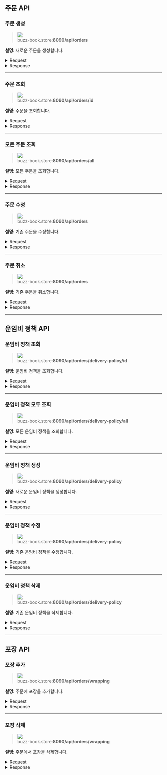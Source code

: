 ## 주문 API

### 주문 생성
> ![](https://img.shields.io/static/v1?label=&message=POST&color=brightgreen) <br />
> buzz-book.store:**8090/api/orders**

**설명**: 새로운 주문을 생성합니다.

<details>
<summary>Request</summary>

**Header**

| key           | value            | description              | 
| :------------ | :--------------- | :----------------------- |
| Authorization | jwt access token | jwt access token 포함     |

**Body**

| name           | type   | description         | 필수 |
| -------------- | ------ | ------------------- | ---- |
| userId         | int    | 사용자 식별번호       | 예   |
| bookId         | int    | 도서 식별번호         | 예   |
| quantity       | int    | 주문 수량            | 예   |
| deliveryPolicy | String | 배송 정책            | 예   |
| wrapping       | String | 포장 옵션            | 아니오|

</details>

<details>
<summary>Response</summary>

**상태 코드**

| 상태 코드 | 설명                          | 응답 타입                |
| --------- | ----------------------------- | ------------------------ |
| 201       | 주문이 성공적으로 생성되었습니다. |                          |
| 400       | 잘못된 요청입니다.                |                          |
| 401       | jwt 토큰 인증에 실패했습니다.       |                          |

</details>

---

### 주문 조회
> ![](https://img.shields.io/static/v1?label=&message=POST&color=brightgreen) <br />
> buzz-book.store:**8090/api/orders/id**

**설명**: 주문을 조회합니다.

<details>
<summary>Request</summary>

**Header**

| key           | value             | description                | 
| :------------ | :---------------- | :------------------------- |
| Authorization | jwt access token  | jwt access token 포함       |

**Body**

| name     | type   | description      | 필수 |
| -------- | ------ | ---------------- | ---- |
| orderId  | int    | 주문 식별번호       | 예   |

</details>

<details>
<summary>Response</summary>

| name           | type   | description         | 필수 |
| -------------- | ------ | ------------------- | ---- |
| orderId        | int    | 주문 식별번호         | 예   |
| userId         | int    | 사용자 식별번호       | 예   |
| bookId         | int    | 도서 식별번호         | 예   |
| quantity       | int    | 주문 수량            | 예   |
| deliveryPolicy | String | 배송 정책            | 예   |
| wrapping       | String | 포장 옵션            | 예   |
| status         | String | 주문 상태            | 예   |
| createdAt      | String | 주문 생성 날짜         | 예   |
| updatedAt      | String | 주문 수정 날짜         | 예   |

**상태 코드**

| 상태 코드 | 설명                          | 응답 타입                |
| --------- | ----------------------------- | ------------------------ |
| 200       | 주문이 성공적으로 조회되었습니다. | `OrderResponse`          |
| 400       | 잘못된 요청입니다.                |                          |
| 401       | jwt 토큰 인증에 실패했습니다.       |                          |

</details>

---

### 모든 주문 조회
> ![](https://img.shields.io/static/v1?label=&message=GET&color=blue) <br />
> buzz-book.store:**8090/api/orders/all**

**설명**: 모든 주문을 조회합니다.

<details>
<summary>Request</summary>

**Header**

| key           | value             | description              | 
| :------------ | :---------------- | :----------------------- |
| Authorization | jwt access token  | jwt access token 포함     |

</details>

<details>
<summary>Response</summary>

| name           | type   | description         | 필수 |
| -------------- | ------ | ------------------- | ---- |
| orderId        | int    | 주문 식별번호         | 예   |
| userId         | int    | 사용자 식별번호       | 예   |
| bookId         | int    | 도서 식별번호         | 예   |
| quantity       | int    | 주문 수량            | 예   |
| deliveryPolicy | String | 배송 정책            | 예   |
| wrapping       | String | 포장 옵션            | 예   |
| status         | String | 주문 상태            | 예   |
| createdAt      | String | 주문 생성 날짜         | 예   |
| updatedAt      | String | 주문 수정 날짜         | 예   |

**상태 코드**

| 상태 코드 | 설명                          | 응답 타입                |
| --------- | ----------------------------- | ------------------------ |
| 200       | 모든 주문이 성공적으로 조회되었습니다. | `List<OrderResponse>`    |
| 400       | 잘못된 요청입니다.                |                          |
| 401       | jwt 토큰 인증에 실패했습니다.       |                          |

</details>

---

### 주문 수정
> ![](https://img.shields.io/static/v1?label=&message=PUT&color=orange) <br />
> buzz-book.store:**8090/api/orders**

**설명**: 기존 주문을 수정합니다.

<details>
<summary>Request</summary>

**Header**

| key           | value             | description                | 
| :------------ | :---------------- | :------------------------- |
| Authorization | jwt access token  | jwt access token 포함       |

**Body**

| name           | type   | description         | 필수 |
| -------------- | ------ | ------------------- | ---- |
| orderId        | int    | 주문 식별번호         | 예   |
| quantity       | int    | 주문 수량            | 예   |
| deliveryPolicy | String | 배송 정책            | 예   |
| wrapping       | String | 포장 옵션            | 아니오|

</details>

<details>
<summary>Response</summary>

**상태 코드**

| 상태 코드 | 설명                          | 응답 타입                |
| --------- | ----------------------------- | ------------------------ |
| 200       | 주문이 성공적으로 수정되었습니다. | `OrderResponse`          |
| 400       | 잘못된 요청입니다.                |                          |
| 401       | jwt 토큰 인증에 실패했습니다.       |                          |

</details>

---

### 주문 취소
> ![](https://img.shields.io/static/v1?label=&message=DELETE&color=red) <br />
> buzz-book.store:**8090/api/orders**

**설명**: 기존 주문을 취소합니다.

<details>
<summary>Request</summary>

**Header**

| key           | value             | description              | 
| :------------ | :---------------- | :----------------------- |
| Authorization | jwt access token  | jwt access token 포함     |

**Body**

| name    | type   | description    | 필수 |
| ------- | ------ | -------------- | ---- |
| orderId | int    | 주문 식별번호     | 예   |

</details>

<details>
<summary>Response</summary>

**상태 코드**

| 상태 코드 | 설명                          | 응답 타입                |
| --------- | ----------------------------- | ------------------------ |
| 200       | 주문이 성공적으로 취소되었습니다. |                          |
| 400       | 잘못된 요청입니다.                |                          |
| 401       | jwt 토큰 인증에 실패했습니다.       |                          |

</details>

---

## 운임비 정책 API

### 운임비 정책 조회
> ![](https://img.shields.io/static/v1?label=&message=POST&color=brightgreen) <br />
> buzz-book.store:**8090/api/orders/delivery-policy/id**

**설명**: 운임비 정책을 조회합니다.

<details>
<summary>Request</summary>

**Header**

| key           | value             | description                  | 
| :------------ | :---------------- | :--------------------------- |
| Authorization | jwt access token  | jwt access token 포함         |

**Body**

| name      | type   | description        | 필수 |
| --------- | ------ | ------------------ | ---- |
| policyId  | int    | 운임비 정책 식별번호   | 예   |

</details>

<details>
<summary>Response</summary>

| name          | type   | description         | 필수 |
| ------------- | ------ | ------------------- | ---- |
| policyId      | int    | 운임비 정책 식별번호   | 예   |
| policyName    | String | 운임비 정책 이름       | 예   |
| policyDetail  | String | 운임비 정책 상세       | 예   |

**상태 코드**

| 상태 코드 | 설명                          | 응답 타입                |
| --------- | ----------------------------- | ------------------------ |
| 200       | 운임비 정책이 성공적으로 조회되었습니다. | `DeliveryPolicyResponse` |
| 400       | 잘못된 요청입니다.                |                          |
| 401       | jwt 토큰 인증에 실패했습니다.       |                          |

</details>

---

### 운임비 정책 모두 조회
> ![](https://img.shields.io/static/v1?label=&message=GET&color=blue) <br />
> buzz-book.store:**8090/api/orders/delivery-policy/all**

**설명**: 모든 운임비 정책을 조회합니다.

<details>
<summary>Request</summary>

**Header**

| key           | value             | description                  | 
| :------------ | :---------------- | :--------------------------- |
| Authorization | jwt access token  | jwt access token 포함         |

</details>

<details>
<summary>Response</summary>

| name          | type   | description         | 필수 |
| ------------- | ------ | ------------------- | ---- |
| policyId      | int    | 운임비 정책 식별번호   | 예   |
| policyName    | String | 운임비 정책 이름       | 예   |
| policyDetail  | String | 운임비 정책 상세       | 예   |

**상태 코드**

| 상태 코드 | 설명                          | 응답 타입                |
| --------- | ----------------------------- | ------------------------ |
| 200       | 모든 운임비 정책이 성공적으로 조회되었습니다. | `List<DeliveryPolicyResponse>` |
| 400       | 잘못된 요청입니다.                |                          |
| 401       | jwt 토큰 인증에 실패했습니다.       |                          |

</details>

---

### 운임비 정책 생성
> ![](https://img.shields.io/static/v1?label=&message=POST&color=brightgreen) <br />
> buzz-book.store:**8090/api/orders/delivery-policy**

**설명**: 새로운 운임비 정책을 생성합니다.

<details>
<summary>Request</summary>

**Header**

| key           | value             | description                  | 
| :------------ | :---------------- | :--------------------------- |
| Authorization | jwt access token  | jwt access token 포함         |

**Body**

| name          | type   | description         | 필수 |
| ------------- | ------ | ------------------- | ---- |
| policyName    | String | 운임비 정책 이름       | 예   |
| policyDetail  | String | 운임비 정책 상세       | 예   |

</details>

<details>
<summary>Response</summary>

**상태 코드**

| 상태 코드 | 설명                          | 응답 타입                |
| --------- | ----------------------------- | ------------------------ |
| 201       | 운임비 정책이 성공적으로 생성되었습니다. |                          |
| 400       | 잘못된 요청입니다.                |                          |
| 401       | jwt 토큰 인증에 실패했습니다.       |                          |

</details>

---

### 운임비 정책 수정
> ![](https://img.shields.io/static/v1?label=&message=PUT&color=orange) <br />
> buzz-book.store:**8090/api/orders/delivery-policy**

**설명**: 기존 운임비 정책을 수정합니다.

<details>
<summary>Request</summary>

**Header**

| key           | value             | description                  | 
| :------------ | :---------------- | :--------------------------- |
| Authorization | jwt access token  | jwt access token 포함         |

**Body**

| name          | type   | description         | 필수 |
| ------------- | ------ | ------------------- | ---- |
| policyId      | int    | 운임비 정책 식별번호   | 예   |
| policyName    | String | 운임비 정책 이름       | 예   |
| policyDetail  | String | 운임비 정책 상세       | 예   |

</details>

<details>
<summary>Response</summary>

**상태 코드**

| 상태 코드 | 설명                          | 응답 타입                |
| --------- | ----------------------------- | ------------------------ |
| 200       | 운임비 정책이 성공적으로 수정되었습니다. |                          |
| 400       | 잘못된 요청입니다.                |                          |
| 401       | jwt 토큰 인증에 실패했습니다.       |                          |

</details>

---

### 운임비 정책 삭제
> ![](https://img.shields.io/static/v1?label=&message=DELETE&color=red) <br />
> buzz-book.store:**8090/api/orders/delivery-policy**

**설명**: 기존 운임비 정책을 삭제합니다.

<details>
<summary>Request</summary>

**Header**

| key           | value             | description                  | 
| :------------ | :---------------- | :--------------------------- |
| Authorization | jwt access token  | jwt access token 포함         |

**Body**

| name      | type   | description        | 필수 |
| --------- | ------ | ------------------ | ---- |
| policyId  | int    | 운임비 정책 식별번호   | 예   |

</details>

<details>
<summary>Response</summary>

**상태 코드**

| 상태 코드 | 설명                          | 응답 타입                |
| --------- | ----------------------------- | ------------------------ |
| 200       | 운임비 정책이 성공적으로 삭제되었습니다. |                          |
| 400       | 잘못된 요청입니다.                |                          |
| 401       | jwt 토큰 인증에 실패했습니다.       |                          |

</details>

---

## 포장 API

### 포장 추가
> ![](https://img.shields.io/static/v1?label=&message=POST&color=brightgreen) <br />
> buzz-book.store:**8090/api/orders/wrapping**

**설명**: 주문에 포장을 추가합니다.

<details>
<summary>Request</summary>

**Header**

| key           | value             | description                | 
| :------------ | :---------------- | :------------------------- |
| Authorization | jwt access token  | jwt access token 포함       |

**Body**

| name        | type   | description       | 필수 |
| ----------- | ------ | ----------------- | ---- |
| orderId     | int    | 주문 식별번호       | 예   |
| wrappingId  | int    | 포장 식별번호       | 예   |

</details>

<details>
<summary>Response</summary>

**상태 코드**

| 상태 코드 | 설명                          | 응답 타입                |
| --------- | ----------------------------- | ------------------------ |
| 200       | 포장이 성공적으로 추가되었습니다. |                          |
| 400       | 잘못된 요청입니다.                |                          |
| 401       | jwt 토큰 인증에 실패했습니다.       |                          |

</details>

---

### 포장 삭제
> ![](https://img.shields.io/static/v1?label=&message=DELETE&color=red) <br />
> buzz-book.store:**8090/api/orders/wrapping**

**설명**: 주문에서 포장을 삭제합니다.

<details>
<summary>Request</summary>

**Header**

| key           | value             | description                | 
| :------------ | :---------------- | :------------------------- |
| Authorization | jwt access token  | jwt access token 포함       |

**Body**

| name        | type   | description       | 필수 |
| ----------- | ------ | ----------------- | ---- |
| wrappingId  | int    | 포장 식별번호       | 예   |

</details>

<details>
<summary>Response</summary>

**상태 코드**

| 상태 코드 | 설명                          | 응답 타입                |
| --------- | ----------------------------- | ------------------------ |
| 200       | 포장이 성공적으로 삭제되었습니다. |                          |
| 400       | 잘못된 요청입니다.                |                          |
| 401       | jwt 토큰 인증에 실패했습니다.       |                          |

</details>

